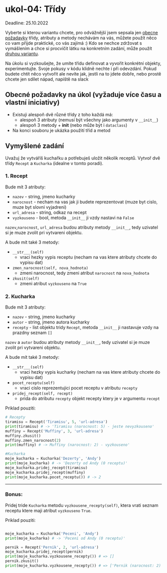 # ukol-04: Třídy

Deadline: 25.10.2022

Vyberte si kterou variantu chcete, pro odvážnější jsem sepsala jen [obecne požadavky](#obecné-požadavky-na-úkol-vyžaduje-více-času-a-vlastní-iniciativy)  třídy, atributy a metody nechávám na vás, můžete použít něco co vam přijde praktické, co vás zajímá :) Kdo se nechce zdržovat s vymášlením a chce si procvičit látku na konkretním zadání, může použít [druhou variantu](#vymyšlené-zadání).

Na úkolu si vyzkoušejte, že umíte třídu definovat a vyvořit konkrétní objekty, experimentujte. Svoje pokusy v kódu klidně nechte i při odevzdání. Pokud budete chtít něco vytvořit ale nevíte jak, jestli na to jdete dobře, nebo prostě chcete jen sdílet nápad, napiště na slack


## Obecné požadavky na úkol (vyžaduje více času a vlastní iniciativy)

- Existuji alespoň dvě různé třídy z toho každá má:
  - alespoň 3 atributy (nemusí být všechny jako argumenty v `__init__`)
  - alespoň 3 metody + __init__ (nebo může být i `dataclass`)
- Na konci souboru je ukázka použití tříd a metod

## Vymyšlené zadání

Uvažuj že vytváříš kuchařku a potřebuješ uložit několik receptů. Vytvoř dvě třídy  `Recept` a `Kucharka` (idealne v tomto poradi).

### 1. Recept
Bude mít 3 atributy:
  - `nazev` - string, jmeno kucharky
  - `narocnost` - necham na vas jak ji budete reprezentovat (muze byt cislo, muze byt slovni vyjadreni)
  - `url_adresa` - string, odkaz na recept
  - `vyzkouseno` - bool, metoda `__init__` ji vzdy nastavi na `False`

`nazev`,`narocnost`, `url_adresa` budou atributy metody `__init__`, tedy uzivatel si je muze zvolit pri vytvareni objektu.

A bude mít také 3 metody:
  - `__str___(self)`
    - vraci hezky vypis receptu (necham na vas ktere atributy chcete do vypisu dat)
  - `zmen_narocnost(self, nova_hodnota)`
    - zmeni narocnost, tedy zmeni atribut `narocnost` na `nova_hodnota`
  - `zkusit(self)`
    - zmeni atribut `vyzkouseno` na `True`

### 2. Kucharka
Bude mít 3 atributy:
  - `nazev` - string, jmeno kucharky
  - `autor` - string, jmeno autora kucharky
  - `recepty` - list objektu tridy `Recept`, metoda `__init__` ji nastavuje vzdy na prazdny seznam `[]`

`nazev` a `autor` budou atributy metody `__init__`, tedy uzivatel si je muze zvolit pri vytvareni objektu.

A bude mít také 3 metody:
  - `__str___(self)`
    - vraci hezky vypis kucharky (necham na vas ktere atributy chcete do vypisu dat)
  - `pocet_receptu(self)`
    - vraci cislo reprezentujici pocet receptu v atributu `recepty`
  - `pridej_recept(self, recept)`
    - prida do atributu `recepty` objekt recepty ktery je v argumentu `recept`


Priklad pouziti:

```python
# Recepty
tiramisu = Recept('Tiramisu', 5, 'url-adresa')
print(tiramisu) # -> 'Tiramisu (narocnost: 5) - jeste nevyzkouseno'
muffiny = Recept('Muffiny', 3, 'url-adresa')
muffiny.zkusit()
muffiny.zmen_narocnost(2)
print(muffiny) # -> Muffiny (narocnost: 2) - vyzkouseno'

#Kucharka
moje_kucharka = Kucharka('Dezerty', 'Andy')
print(moje_kucharka) # -> 'Dezerty od Andy (0 receptu)'
moje_kucharka.pridej_recept(tiramisu)
moje_kucharka.pridej_recept(muffiny)
print(moje_kucharka.pocet_receptu()) # -> 2
```

---
### Bonus:
Pridej tride `Kucharka` metodu `vyzkousene_recepty(self)`, ktera vrati seznam receptu ktere maji atribut `vyzkouseno` `True`.

Priklad pouziti:

```python

moje_kucharka = Kucharka('Peceni', 'Andy')
print(moje_kucharka) # -> 'Peceni od Andy (0 receptu)'

pernik = Recept('Pernik', 2, 'url-adresa')
moje_kucharka.pridej_recept(pernik)
print(moje_kucharka.vyzkousene_recepty()) # => []
pernik.zkusit()
print(moje_kucharka.vyzkousene_recepty()) # => ['Pernik (narocnost: 2) - vyzkouseno']

```
